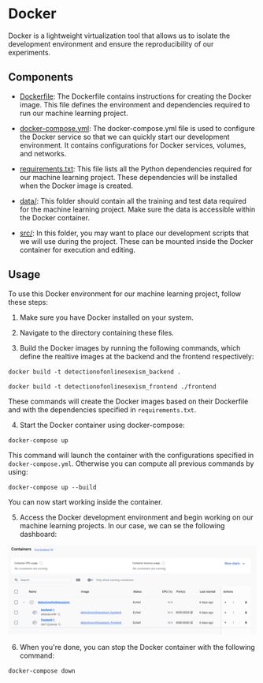 # Docker

Docker is a lightweight virtualization tool that allows us to isolate the development environment and ensure the reproducibility of our experiments.

## Components

- [Dockerfile](./Dockerfile): The Dockerfile contains instructions for creating the Docker image. This file defines the environment and dependencies required to run our machine learning project.

- [docker-compose.yml](./docker-compose.yml): The docker-compose.yml file is used to configure the Docker service so that we can quickly start our development environment. It contains configurations for Docker services, volumes, and networks.

- [requirements.txt](./requirements.txt): This file lists all the Python dependencies required for our machine learning project. These dependencies will be installed when the Docker image is created.

- [data/](./data): This folder should contain all the training and test data required for the machine learning project. Make sure the data is accessible within the Docker container.

- [src/](./src): In this folder, you may want to place our development scripts that we will use during the project. These can be mounted inside the Docker container for execution and editing.

## Usage

To use this Docker environment for our machine learning project, follow these steps:

1. Make sure you have Docker installed on your system.

2. Navigate to the directory containing these files.

3. Build the Docker images by running the following commands, which define the realtive images at the backend and the frontend respectively:

```
docker build -t detectionofonlinesexism_backend .
```
```
docker build -t detectionofonlinesexism_frontend ./frontend
```

These commands will create the Docker images based on their Dockerfile and with the dependencies specified in `requirements.txt`.

4. Start the Docker container using docker-compose:
```
docker-compose up
```

This command will launch the container with the configurations specified in `docker-compose.yml`. Otherwise you can compute all previous commands by using:
```
docker-compose up --build  
```

You can now start working inside the container.

5. Access the Docker development environment and begin working on our machine learning projects. In our case, we can se the following dashboard:

![Docker Dashboard](./references/images_doc/DockerDashboard.png)

6. When you're done, you can stop the Docker container with the following command:

```
docker-compose down
```

